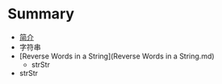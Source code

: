 # Summary

* [简介](README.md)
* 字符串
* [Reverse Words in a String](Reverse Words in a String.md)
   * strStr
* strStr

